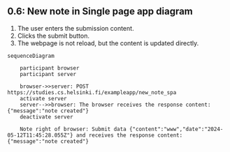 ## 0.6: New note in Single page app diagram

1. The user enters the submission content.
2. Clicks the submit button.
3. The webpage is not reload, but the content is updated directly. 

```mermaid
sequenceDiagram

    participant browser
    participant server

    browser->>server: POST https://studies.cs.helsinki.fi/exampleapp/new_note_spa
    activate server
    server-->>browser: The browser receives the response content: {"message":"note created"}
    deactivate server

    Note right of browser: Submit data {"content":"www","date":"2024-05-12T11:45:28.055Z"} and receives the response content: {"message":"note created"}
```
